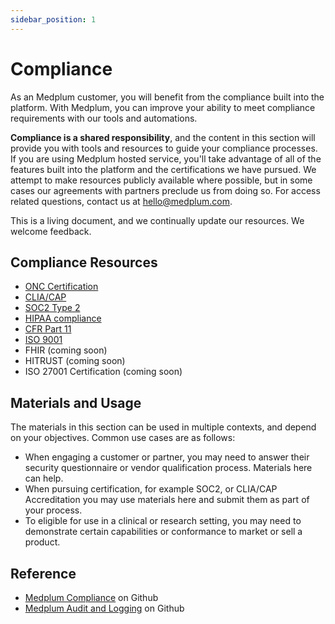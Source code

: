```yaml
---
sidebar_position: 1
---
```


# Compliance

As an Medplum customer, you will benefit from the compliance built into the platform. With Medplum, you can improve your ability to meet compliance requirements with our tools and automations.

**Compliance is a shared responsibility**, and the content in this section will provide you with tools and resources to guide your compliance processes. If you are using Medplum hosted service, you'll take advantage of all of the features built into the platform and the certifications we have pursued. We attempt to make resources publicly available where possible, but in some cases our agreements with partners preclude us from doing so. For access related questions, contact us at hello@medplum.com.

This is a living document, and we continually update our resources. We welcome feedback.

## Compliance Resources

- [ONC Certification](onc.md)
- [CLIA/CAP](clia-cap.md)
- [SOC2 Type 2](soc2.md)
- [HIPAA compliance](hipaa.md)
- [CFR Part 11](cfr11.md)
- [ISO 9001](iso9001.md)
- FHIR (coming soon)
- HITRUST (coming soon)
- ISO 27001 Certification (coming soon)

## Materials and Usage

The materials in this section can be used in multiple contexts, and depend on your objectives. Common use cases are as follows:

- When engaging a customer or partner, you may need to answer their security questionnaire or vendor qualification process. Materials here can help.
- When pursuing certification, for example SOC2, or CLIA/CAP Accreditation you may use materials here and submit them as part of your process.
- To eligible for use in a clinical or research setting, you may need to demonstrate certain capabilities or conformance to market or sell a product.

## Reference

- [Medplum Compliance](https://github.com/medplum/medplum/pulls?q=is%3Apr+label%3Acompliance) on Github
- [Medplum Audit and Logging](https://github.com/medplum/medplum/pulls?q=is%3Apr+label%3Aaudit-logging) on Github
